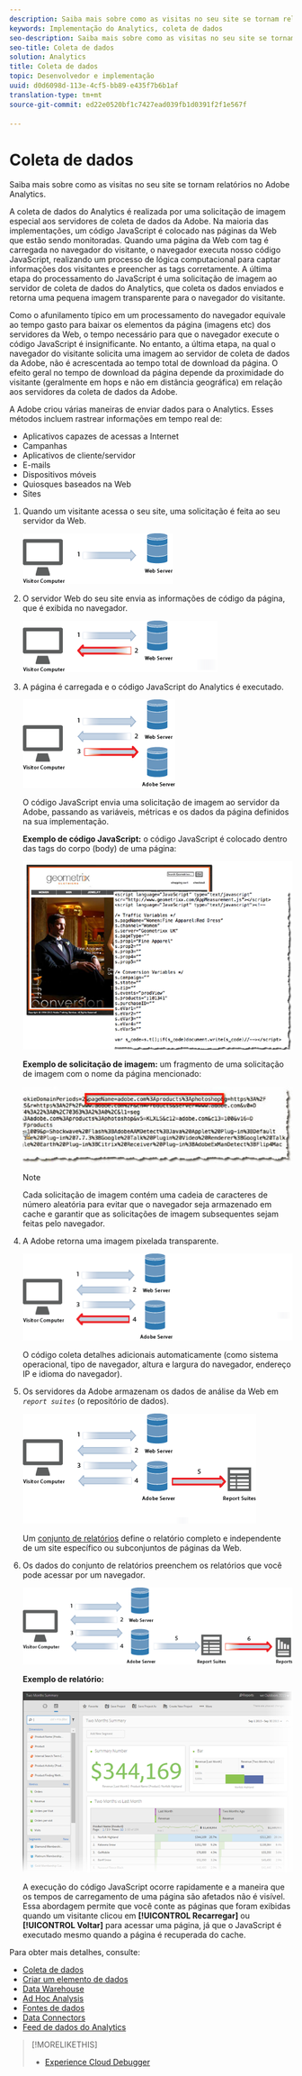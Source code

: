 ```yaml
---
description: Saiba mais sobre como as visitas no seu site se tornam relatórios no Adobe Analytics.
keywords: Implementação do Analytics, coleta de dados
seo-description: Saiba mais sobre como as visitas no seu site se tornam relatórios no Adobe Analytics.
seo-title: Coleta de dados
solution: Analytics
title: Coleta de dados
topic: Desenvolvedor e implementação
uuid: d0d6098d-113e-4cf5-bb89-e435f7b6b1af
translation-type: tm+mt
source-git-commit: ed22e0520bf1c7427ead039fb1d0391f2f1e567f

---
```



# Coleta de dados

Saiba mais sobre como as visitas no seu site se tornam relatórios no Adobe Analytics.

A coleta de dados do Analytics é realizada por uma solicitação de imagem especial aos servidores de coleta de dados da Adobe. Na maioria das implementações, um código JavaScript é colocado nas páginas da Web que estão sendo monitoradas. Quando uma página da Web com tag é carregada no navegador do visitante, o navegador executa nosso código JavaScript, realizando um processo de lógica computacional para captar informações dos visitantes e preencher as tags corretamente. A última etapa do processamento do JavaScript é uma solicitação de imagem ao servidor de coleta de dados do Analytics, que coleta os dados enviados e retorna uma pequena imagem transparente para o navegador do visitante.

Como o afunilamento típico em um processamento do navegador equivale ao tempo gasto para baixar os elementos da página (imagens etc) dos servidores da Web, o tempo necessário para que o navegador execute o código JavaScript é insignificante. No entanto, a última etapa, na qual o navegador do visitante solicita uma imagem ao servidor de coleta de dados da Adobe, não é acrescentada ao tempo total de download da página. O efeito geral no tempo de download da página depende da proximidade do visitante (geralmente em hops e não em distância geográfica) em relação aos servidores da coleta de dados da Adobe.

A Adobe criou várias maneiras de enviar dados para o Analytics. Esses métodos incluem rastrear informações em tempo real de:

* Aplicativos capazes de acessas a Internet
* Campanhas
* Aplicativos de cliente/servidor
* E-mails
* Dispositivos móveis
* Quiosques baseados na Web
* Sites

<!-- 

<p>Need to reconcile with Data Collection topics in the user guide, in this guide, and in reference. </p>

 -->

1. Quando um visitante acessa o seu site, uma solicitação é feita ao seu servidor da Web.

   ![](assets/how-data-is-collected-1.png)

1. O servidor Web do seu site envia as informações de código da página, que é exibida no navegador.

   ![](assets/how-data-is-collected-2.png)

1. A página é carregada e o código JavaScript do Analytics é executado.

   ![](assets/how-data-is-collected-3.png)

   O código JavaScript envia uma solicitação de imagem ao servidor da Adobe, passando as variáveis, métricas e os dados da página definidos na sua implementação.

   **Exemplo de código JavaScript:** o código JavaScript é colocado dentro das tags do corpo (body) de uma página:

   ![](assets/code-example-geometrixx.png)

   **Exemplo de solicitação de imagem:** um fragmento de uma solicitação de imagem com o nome da página mencionado:

   ![](assets/image-request-snippet.png)

   >[!NOTE]
   >
   >Cada solicitação de imagem contém uma cadeia de caracteres de número aleatória para evitar que o navegador seja armazenado em cache e garantir que as solicitações de imagem subsequentes sejam feitas pelo navegador.

1. A Adobe retorna uma imagem pixelada transparente.

   ![](assets/how-data-is-collected-4.png)

   O código coleta detalhes adicionais automaticamente (como sistema operacional, tipo de navegador, altura e largura do navegador, endereço IP e idioma do navegador).

1. Os servidores da Adobe armazenam os dados de análise da Web em *`report suites`* (o repositório de dados).

   ![](assets/how-data-is-collected-5.png)

   Um [conjunto de relatórios](https://marketing.adobe.com/resources/help/en_US/reference/report_suites_admin.html) define o relatório completo e independente de um site específico ou subconjuntos de páginas da Web.

1. Os dados do conjunto de relatórios preenchem os relatórios que você pode acessar por um navegador.

   ![](assets/how-data-is-collected-6.png)

   **Exemplo de relatório:**

   ![](assets/two-months-summary-project.png)

   A execução do código JavaScript ocorre rapidamente e a maneira que os tempos de carregamento de uma página são afetados não é visível. Essa abordagem permite que você conte as páginas que foram exibidas quando um visitante clicou em **[!UICONTROL Recarregar]** ou **[!UICONTROL Voltar]** para acessar uma página, já que o JavaScript é executado mesmo quando a página é recuperada do cache.

Para obter mais detalhes, consulte:

* [Coleta de dados](../../implement/js-implementation/data-collection/query-parameters.md)
* [Criar um elemento de dados](../../implement/c-implement-with-dtm/t-data-element.md#task_962EF08CE2AE49B3B739295F6E4792C2)
* [Data Warehouse](https://marketing.adobe.com/resources/help/en_US/reference/data_warehouse.html)
* [Ad Hoc Analysis](https://marketing.adobe.com/resources/help/en_US/dsc/c_getting_started.html)
* [Fontes de dados](https://marketing.adobe.com/resources/help/en_US/whitepapers/ftp/ftp_datasources.html)
* [Data Connectors](https://marketing.adobe.com/resources/help/en_US/whitepapers/ftp/ftp_genesis.html)
* [Feed de dados do Analytics](/help/export/analytics-data-feed/c-getstarted/data-feed-overview.md)

>[!MORELIKETHIS]
>       
>* [Experience Cloud Debugger](/help/implement/impl-testing/debugger.md)

